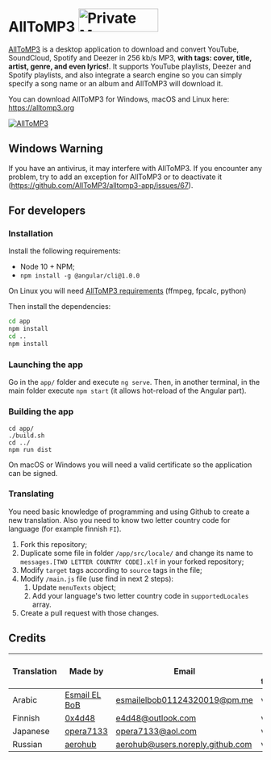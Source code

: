 # AllToMP3 <a href="https://packagecloud.io/"><img alt="Private Maven, RPM, DEB, PyPi and RubyGem Repository | packagecloud" height="46" src="https://packagecloud.io/images/packagecloud-badge.png" width="158" /></a>

[AllToMP3](https://alltomp3.org) is a desktop application to download and convert YouTube, SoundCloud, Spotify and Deezer in 256 kb/s MP3, **with tags: cover, title, artist, genre, and even lyrics!**.
It supports YouTube playlists, Deezer and Spotify playlists, and also integrate a search engine so you can simply specify a song name or an album and AllToMP3 will download it.

You can download AllToMP3 for Windows, macOS and Linux here: https://alltomp3.org

[![AllToMP3](alltomp3.png)](https://alltomp3.org)

## Windows Warning
If you have an antivirus, it may interfere with AllToMP3.
If you encounter any problem, try to add an exception for AllToMP3 or to deactivate it (https://github.com/AllToMP3/alltomp3-app/issues/67).

## For developers
### Installation
Install the following requirements:
- Node 10 + NPM;
- `npm install -g @angular/cli@1.0.0`

On Linux you will need [AllToMP3 requirements](https://github.com/AllToMP3/alltomp3#requirements) (ffmpeg, fpcalc, python)

Then install the dependencies:
```bash
cd app
npm install
cd ..
npm install
```

### Launching the app
Go in the `app/` folder and execute `ng serve`.
Then, in another terminal, in the main folder execute `npm start` (it allows hot-reload of the Angular part).

### Building the app
```
cd app/
./build.sh
cd ../
npm run dist
```
On macOS or Windows you will need a valid certificate so the application can be signed.

### Translating
You need basic knowledge of programming and using Github to create a new translation.
Also you need to know two letter country code for language (for example finnish `FI`).

1. Fork this repository;
1. Duplicate some file in folder `/app/src/locale/` and change its name to `messages.[TWO LETTER COUNTRY CODE].xlf` in your forked repository;
1. Modify `target` tags according to `source` tags in the file;
1. Modify `/main.js` file (use find in next 2 steps):
   1. Update `menuTexts` object;
   1. Add your language's two letter country code in `supportedLocales` array.
1. Create a pull request with those changes.

## Credits

|Translation|Made by|Email|Report wrong translation|
|---|---|---|---|
|Arabic|[Esmail EL BoB](https://github.com/EsmailELBoBDev2)|esmailelbob01124320019@pm.me|via email|
|Finnish|[0x4d48](https://github.com/0x4d48)|e4d48@outlook.com|via email|
|Japanese|[opera7133](https://github.com/opera7133)|opera7133@aol.com|via email|
|Russian|[aerohub](https://github.com/aerohub)|aerohub@users.noreply.github.com|via email|
